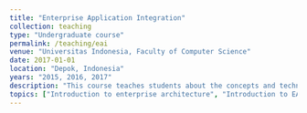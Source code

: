```yaml
---
title: "Enterprise Application Integration"
collection: teaching
type: "Undergraduate course"
permalink: /teaching/eai
venue: "Universitas Indonesia, Faculty of Computer Science"
date: 2017-01-01
location: "Depok, Indonesia"
years: "2015, 2016, 2017"
description: "This course teaches students about the concepts and techniques of integration between applications that can be used in the organization. This course also introduces students about technologies commonly used in integration such as XML, midlleware and so forth. This course is prepared for students who will work as system architects in the organization."
topics: ["Introduction to enterprise architecture", "Introduction to EAI: Definition, Methods, Implementation", "Middleware and XML in EAI", "Service Oriented Architecture", "Data Level EAI", "Application Interface Level EAI", "Method Level EAI", "User Interface Level EAI", "EAI Process Methodology", "Emerging Issues in EAI"]
---
```

